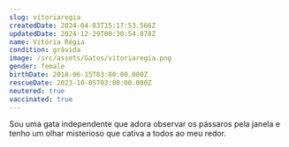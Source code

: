 ```yaml
---
slug: vitoriaregia
createdDate: 2024-04-03T15:17:53.566Z
updatedDate: 2024-12-29T00:30:54.878Z
name: Vitória Régia
condition: grávida
image: /src/assets/Gatos/vitoriaregia.png
gender: female
birthDate: 2018-06-15T03:00:00.000Z
rescueDate: 2023-10-05T03:00:00.000Z
neutered: true
vaccinated: true
---
```




Sou uma gata independente que adora observar os pássaros pela janela e tenho um olhar misterioso que cativa a todos ao meu redor.
